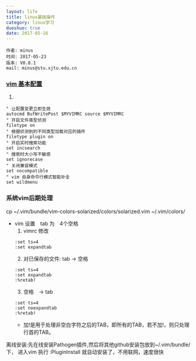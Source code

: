 ```yaml
---
layout: life
title: linux基础操作
category: linux学习
duoshuo: true
date: 2017-05-16
---
```


    作者: minus
    时间: 2017-05-23
    版本: V0.0.1
    mail: minus@stu.xjtu.edu.cn


<!-- more -->

### [vim 基本配置](https://github.com/mi-minus/use_vim_as_ide)
1. 
```
" 让配置变更立即生效
autocmd BufWritePost $MYVIMRC source $MYVIMRC
" 开启文件类型侦测
filetype on
" 根据侦测到的不同类型加载对应的插件
filetype plugin on
" 开启实时搜索功能
set incsearch
" 搜索时大小写不敏感
set ignorecase
" 关闭兼容模式
set nocompatible
" vim 自身命令行模式智能补全
set wildmenu
```

### 系统vim后期处理
cp ~/.vim/bundle/vim-colors-solarized/colors/solarized.vim ~/.vim/colors/

* vim 设置　tab 为　4个空格
    1. vimrc 修改
     ```
     :set ts=4
     :set expandtab
     ```
    2. 对已保存的文件: tab -> 空格
    ```
    :set ts=4
    :set expandtab
    :%retab!
    ```
    3. 空格　-> tab
    ```
    :set ts=4
    :set noexpandtab
    :%retab!
    ```
    * 加!是用于处理非空白字符之后的TAB，即所有的TAB，若不加!，则只处理行首的TAB。
        
离线安装:先在线安装Pathogen插件,然后将其他github安装包放到~/.vim/bundle/下， 进入vim 执行 :PluginInstall 就自动安装了，不用联网，速度很快
